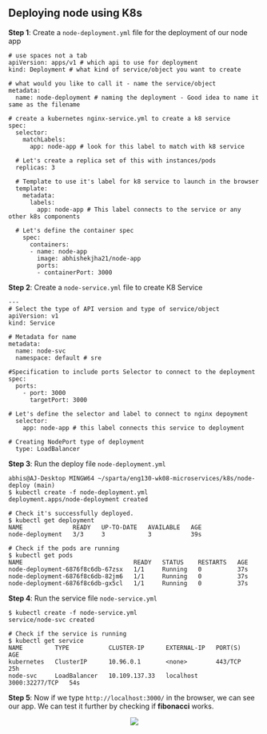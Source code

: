 ## Deploying node using K8s

**Step 1**: Create a `node-deployment.yml` file for the deployment of our node app
```
# use spaces not a tab
apiVersion: apps/v1 # which api to use for deployment
kind: Deployment # what kind of service/object you want to create

# what would you like to call it - name the service/object
metadata:
  name: node-deployment # naming the deployment - Good idea to name it same as the filename

# create a kubernetes nginx-service.yml to create a k8 service
spec:
  selector:
    matchLabels:
      app: node-app # look for this label to match with k8 service

  # Let's create a replica set of this with instances/pods
  replicas: 3

  # Template to use it's label for k8 service to launch in the browser
  template:
    metadata:
      labels:
        app: node-app # This label connects to the service or any other k8s components

  # Let's define the container spec
    spec:
      containers:
      - name: node-app
        image: abhishekjha21/node-app
        ports:
        - containerPort: 3000
```
**Step 2**: Create a `node-service.yml` file to create K8 Service
```
---
# Select the type of API version and type of service/object
apiVersion: v1
kind: Service

# Metadata for name
metadata:
  name: node-svc
  namespace: default # sre

#Specification to include ports Selector to connect to the deployment
spec:
  ports:
    - port: 3000
      targetPort: 3000

# Let's define the selector and label to connect to nginx depoyment
  selector:
    app: node-app # this label connects this service to deployment

# Creating NodePort type of deployment
  type: LoadBalancer
```
**Step 3**: Run the deploy file `node-deployment.yml`
```
abhis@AJ-Desktop MINGW64 ~/sparta/eng130-wk08-microservices/k8s/node-deploy (main)
$ kubectl create -f node-deployment.yml
deployment.apps/node-deployment created

# Check it's successfully deployed.
$ kubectl get deployment
NAME              READY   UP-TO-DATE   AVAILABLE   AGE
node-deployment   3/3     3            3           39s

# Check if the pods are running
$ kubectl get pods
NAME                               READY   STATUS    RESTARTS   AGE
node-deployment-6876f8c6db-67zsx   1/1     Running   0          37s
node-deployment-6876f8c6db-82jm6   1/1     Running   0          37s
node-deployment-6876f8c6db-gx5cl   1/1     Running   0          37s
```
**Step 4**: Run the service file `node-service.yml`
```
$ kubectl create -f node-service.yml
service/node-svc created

# Check if the service is running
$ kubectl get service
NAME         TYPE           CLUSTER-IP      EXTERNAL-IP   PORT(S)          AGE
kubernetes   ClusterIP      10.96.0.1       <none>        443/TCP          25h
node-svc     LoadBalancer   10.109.137.33   localhost     3000:32277/TCP   54s
```

**Step 5**: Now if we type `http://localhost:3000/` in the browser, we can see our app. We can test it further by checking if **fibonacci** works.

<p align="center">
  <img src="https://user-images.githubusercontent.com/110366380/204790976-f32fba53-2a84-40fb-8280-7afc0a5523c8.png">

</p>
